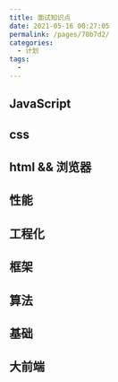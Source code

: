 ```yaml
---
title: 面试知识点
date: 2021-05-16 00:27:05
permalink: /pages/70b7d2/
categories:
  - 计划
tags:
  - 
---
```



## JavaScript

## css

## html && 浏览器

## 性能

## 工程化

## 框架

## 算法

## 基础

## 大前端




[](https://bitable.feishu.cn/app8Ok6k9qafpMkgyRbfgxeEnet?from=logout&table=tblEnSV2PNAajtWE&view=vewJHSwJVd)